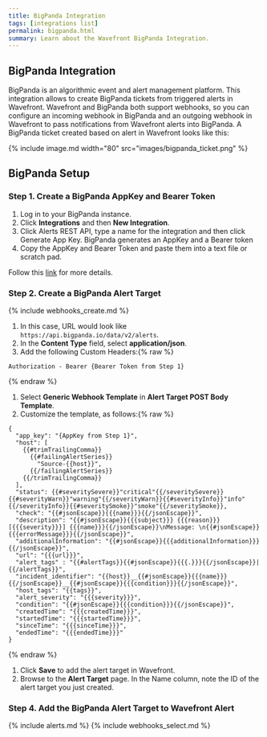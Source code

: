 ```yaml
---
title: BigPanda Integration
tags: [integrations list]
permalink: bigpanda.html
summary: Learn about the Wavefront BigPanda Integration.
---
```

## BigPanda Integration

BigPanda is an algorithmic event and alert management platform. This integration allows to create BigPanda tickets from triggered alerts in Wavefront. Wavefront and BigPanda both support webhooks, so you can configure an incoming webhook in BigPanda and an outgoing webhook in Wavefront to pass notifications from Wavefront alerts into BigPanda. A BigPanda ticket created based on alert in Wavefront looks like this:

{% include image.md width="80" src="images/bigpanda_ticket.png" %}
## BigPanda Setup



### Step 1. Create a BigPanda AppKey and Bearer Token
1. Log in to your BigPanda instance.
2. Click **Integrations** and then **New Integration**.
3. Click Alerts REST API, type a name for the integration and then click Generate App Key. BigPanda generates an AppKey and a Bearer token
4. Copy the AppKey and Bearer Token and paste them into a text file or scratch pad.

Follow this [link](https://docs.bigpanda.io/reference#integrating-monitoring-systems) for more details.

### Step 2. Create a BigPanda Alert Target

{% include webhooks_create.md %}
1. In this case, URL would look like `https://api.bigpanda.io/data/v2/alerts`.
1. In the **Content Type** field, select **application/json**.
1. Add the following Custom Headers:{% raw %}
```
Authorization - Bearer {Bearer Token from Step 1}
```
{% endraw %}
1. Select **Generic Webhook Template** in **Alert Target POST Body Template**.
1. Customize the template, as follows:{% raw %}
```
{
  "app_key": "{AppKey from Step 1}",
  "host": [
    {{#trimTrailingComma}}
      {{#failingAlertSeries}}
        "Source-{{host}}",
      {{/failingAlertSeries}}
    {{/trimTrailingComma}}
  ],
  "status": {{#severitySevere}}"critical"{{/severitySevere}}{{#severityWarn}}"warning"{{/severityWarn}}{{#severityInfo}}"info"{{/severityInfo}}{{#severitySmoke}}"smoke"{{/severitySmoke}}, 
  "check": "{{#jsonEscape}}{{{name}}}{{/jsonEscape}}", 
  "description": "{{#jsonEscape}}{{{subject}}} {{{reason}}} [{{{severity}}}] {{{name}}}{{/jsonEscape}}\nMessage: \n{{#jsonEscape}}{{{errorMessage}}}{{/jsonEscape}}", 
  "additionalInformation": "{{#jsonEscape}}{{{additionalInformation}}}{{/jsonEscape}}", 
  "url": "{{{url}}}", 
  "alert_tags" : "{{#alertTags}}{{#jsonEscape}}{{{.}}}{{/jsonEscape}}|{{/alertTags}}",
  "incident_identifier": "{{host}}__{{#jsonEscape}}{{{name}}}{{/jsonEscape}}__{{#jsonEscape}}{{{condition}}}{{/jsonEscape}}",
  "host_tags": "{{tags}}", 
  "alert_severity": "{{{severity}}}", 
  "condition": "{{#jsonEscape}}{{{condition}}}{{/jsonEscape}}", 
  "createdTime": "{{{createdTime}}}",
  "startedTime": "{{{startedTime}}}",
  "sinceTime": "{{{sinceTime}}}",
  "endedTime": "{{{endedTime}}}"
}
```
{% endraw %}

1. Click **Save** to add the alert target in Wavefront.
1. Browse to the **Alert Target** page. In the Name column, note the ID of the alert target you just created.

### Step 4. Add the BigPanda Alert Target to Wavefront Alert

{% include alerts.md %}
{% include webhooks_select.md %}

